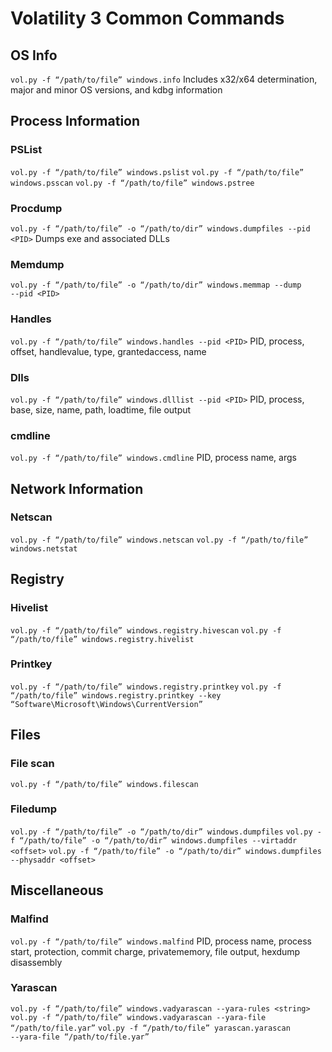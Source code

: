 # Volatility 3 Common Commands

## OS Info
```vol.py -f “/path/to/file” windows.info```
Includes x32/x64 determination, major and minor OS versions, and kdbg information

## Process Information
### PSList
```vol.py -f “/path/to/file” windows.pslist```
```vol.py -f “/path/to/file” windows.psscan```
```vol.py -f “/path/to/file” windows.pstree```


### Procdump
```vol.py -f “/path/to/file” -o “/path/to/dir” windows.dumpfiles ‑‑pid <PID>```
Dumps exe and associated DLLs


### Memdump
```vol.py -f “/path/to/file” -o “/path/to/dir” windows.memmap ‑‑dump ‑‑pid <PID>```

### Handles
```vol.py -f “/path/to/file” windows.handles ‑‑pid <PID>```
PID, process, offset, handlevalue, type, grantedaccess, name

### Dlls
```vol.py -f “/path/to/file” windows.dlllist ‑‑pid <PID>```
PID, process, base, size, name, path, loadtime, file output

### cmdline
```vol.py -f “/path/to/file” windows.cmdline```
PID, process name, args

## Network Information
### Netscan
```vol.py -f “/path/to/file” windows.netscan```
```vol.py -f “/path/to/file” windows.netstat```

## Registry
### Hivelist
```vol.py -f “/path/to/file” windows.registry.hivescan```
```vol.py -f “/path/to/file” windows.registry.hivelist```

### Printkey
```vol.py -f “/path/to/file” windows.registry.printkey```
```vol.py -f “/path/to/file” windows.registry.printkey ‑‑key “Software\Microsoft\Windows\CurrentVersion”```

## Files
### File scan
```vol.py -f “/path/to/file” windows.filescan```

### Filedump
```vol.py -f “/path/to/file” -o “/path/to/dir” windows.dumpfiles```
```vol.py -f “/path/to/file” -o “/path/to/dir” windows.dumpfiles ‑‑virtaddr <offset>```
```vol.py -f “/path/to/file” -o “/path/to/dir” windows.dumpfiles ‑‑physaddr <offset>```

## Miscellaneous
### Malfind
```vol.py -f “/path/to/file” windows.malfind```
PID, process name, process start, protection, commit charge, privatememory, file output, hexdump disassembly

### Yarascan
```vol.py -f “/path/to/file” windows.vadyarascan ‑‑yara-rules <string>```
```vol.py -f “/path/to/file” windows.vadyarascan ‑‑yara-file “/path/to/file.yar”```
```vol.py -f “/path/to/file” yarascan.yarascan ‑‑yara-file “/path/to/file.yar”```
